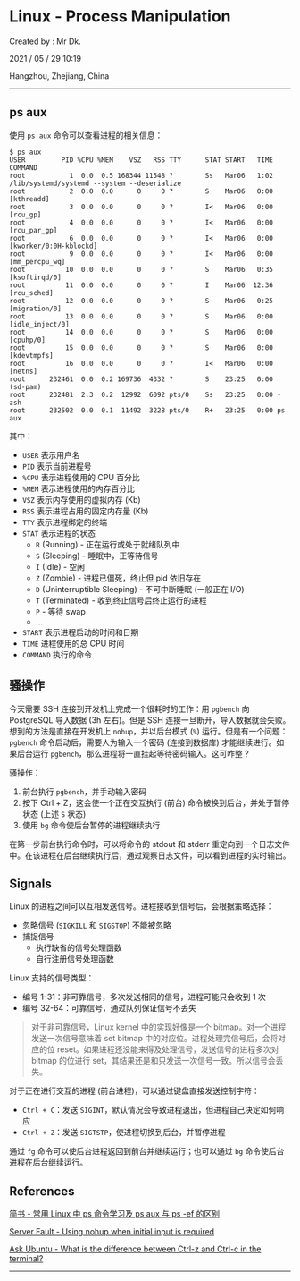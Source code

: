 # Linux - Process Manipulation

Created by : Mr Dk.

2021 / 05 / 29 10:19

Hangzhou, Zhejiang, China

---

## ps aux

使用 `ps aux` 命令可以查看进程的相关信息：

```console
$ ps aux
USER         PID %CPU %MEM    VSZ   RSS TTY      STAT START   TIME COMMAND
root           1  0.0  0.5 168344 11548 ?        Ss   Mar06   1:02 /lib/systemd/systemd --system --deserialize
root           2  0.0  0.0      0     0 ?        S    Mar06   0:00 [kthreadd]
root           3  0.0  0.0      0     0 ?        I<   Mar06   0:00 [rcu_gp]
root           4  0.0  0.0      0     0 ?        I<   Mar06   0:00 [rcu_par_gp]
root           6  0.0  0.0      0     0 ?        I<   Mar06   0:00 [kworker/0:0H-kblockd]
root           9  0.0  0.0      0     0 ?        I<   Mar06   0:00 [mm_percpu_wq]
root          10  0.0  0.0      0     0 ?        S    Mar06   0:35 [ksoftirqd/0]
root          11  0.0  0.0      0     0 ?        I    Mar06  12:36 [rcu_sched]
root          12  0.0  0.0      0     0 ?        S    Mar06   0:25 [migration/0]
root          13  0.0  0.0      0     0 ?        S    Mar06   0:00 [idle_inject/0]
root          14  0.0  0.0      0     0 ?        S    Mar06   0:00 [cpuhp/0]
root          15  0.0  0.0      0     0 ?        S    Mar06   0:00 [kdevtmpfs]
root          16  0.0  0.0      0     0 ?        I<   Mar06   0:00 [netns]
root      232461  0.0  0.2 169736  4332 ?        S    23:25   0:00 (sd-pam)
root      232481  2.3  0.2  12992  6092 pts/0    Ss   23:25   0:00 -zsh
root      232502  0.0  0.1  11492  3228 pts/0    R+   23:25   0:00 ps aux
```

其中：

- `USER` 表示用户名
- `PID` 表示当前进程号
- `%CPU` 表示进程使用的 CPU 百分比
- `%MEM` 表示进程使用的内存百分比
- `VSZ` 表示内存使用的虚拟内存 (Kb)
- `RSS` 表示进程占用的固定内存量 (Kb)
- `TTY` 表示进程绑定的终端
- `STAT` 表示进程的状态
  - `R` (Running) - 正在运行或处于就绪队列中
  - `S` (Sleeping) - 睡眠中，正等待信号
  - `I` (Idle) - 空闲
  - `Z` (Zombie) - 进程已僵死，终止但 pid 依旧存在
  - `D` (Uninterruptible Sleeping) - 不可中断睡眠 (一般正在 I/O)
  - `T` (Terminated) - 收到终止信号后终止运行的进程
  - `P` - 等待 swap
  - ...
- `START` 表示进程启动的时间和日期
- `TIME` 进程使用的总 CPU 时间
- `COMMAND` 执行的命令

## 骚操作

今天需要 SSH 连接到开发机上完成一个很耗时的工作：用 `pgbench` 向 PostgreSQL 导入数据 (3h 左右)。但是 SSH 连接一旦断开，导入数据就会失败。想到的方法是直接在开发机上 `nohup`，并以后台模式 (`%`) 运行。但是有一个问题：`pgbench` 命令启动后，需要人为输入一个密码 (连接到数据库) 才能继续进行。如果后台运行 `pgbench`，那么进程将一直挂起等待密码输入。这可咋整？

骚操作：

1. 前台执行 `pgbench`，并手动输入密码
2. 按下 Ctrl + Z，这会使一个正在交互执行 (前台) 命令被换到后台，并处于暂停状态 (上述 `S` 状态)
3. 使用 `bg` 命令使后台暂停的进程继续执行

在第一步前台执行命令时，可以将命令的 stdout 和 stderr 重定向到一个日志文件中。在该进程在后台继续执行后，通过观察日志文件，可以看到进程的实时输出。

## Signals

Linux 的进程之间可以互相发送信号。进程接收到信号后，会根据策略选择：

- 忽略信号 (`SIGKILL` 和 `SIGSTOP`) 不能被忽略
- 捕捉信号
  - 执行缺省的信号处理函数
  - 自行注册信号处理函数

Linux 支持的信号类型：

- 编号 1-31：非可靠信号，多次发送相同的信号，进程可能只会收到 1 次
- 编号 32-64：可靠信号，通过队列保证信号不丢失

> 对于非可靠信号，Linux kernel 中的实现好像是一个 bitmap。对一个进程发送一次信号意味着 set bitmap 中的对应位。进程处理完信号后，会将对应的位 reset。如果进程还没能来得及处理信号，发送信号的进程多次对 bitmap 的位进行 set，其结果还是和只发送一次信号一致。所以信号会丢失。

对于正在进行交互的进程 (前台进程)，可以通过键盘直接发送控制字符：

- `Ctrl + C`：发送 `SIGINT`，默认情况会导致进程退出，但进程自己决定如何响应
- `Ctrl + Z`：发送 `SIGTSTP`，使进程切换到后台，并暂停进程

通过 `fg` 命令可以使后台进程返回到前台并继续运行；也可以通过 `bg` 命令使后台进程在后台继续运行。

## References

[简书 - 常用 Linux 中 ps 命令学习及 ps aux 与 ps -ef 的区别](https://www.jianshu.com/p/e1abfb1d9e8d)

[Server Fault - Using nohup when initial input is required](https://serverfault.com/questions/72417/using-nohup-when-initial-input-is-required)

[Ask Ubuntu - What is the difference between Ctrl-z and Ctrl-c in the terminal?](https://askubuntu.com/questions/510811/what-is-the-difference-between-ctrl-z-and-ctrl-c-in-the-terminal)

---
